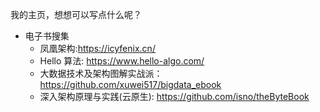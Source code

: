 我的主页，想想可以写点什么呢？

- 电子书搜集
  - 凤凰架构:https://icyfenix.cn/
  - Hello 算法: https://www.hello-algo.com/
  - 大数据技术及架构图解实战派： https://github.com/xuwei517/bigdata_ebook
  - 深入架构原理与实践(云原生): https://github.com/isno/theByteBook
